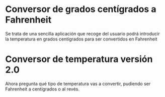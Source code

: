 # Conversor de grados centígrados a Fahrenheit 
Se trata de una sencilla aplicación que recoge del usuario podrá introducir la temperatura en grados centígrados para ser convertidos en Fahrenheit
# Conversor de temperatura versión 2.0
Ahora pregunta qué tipo de temperatura vas a convertir, pudiendo ser Fahrenheit a centígrados o al revés.

